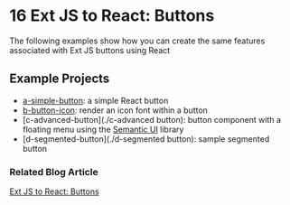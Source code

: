 # 16 Ext JS to React: Buttons

The following examples show how you can create the same features associated with
Ext JS buttons using React

## Example Projects

 - [a-simple-button](./a-simple-button): a simple React button
 - [b-button-icon](./b-button-icon): render an icon font within a button
 - [c-advanced-button](./c-advanced button): button component with a floating
 menu using the [Semantic UI](https://www.npmjs.com/package/semantic-ui-react)
 library
 - [d-segmented-button](./d-segmented button): sample segmented button

### Related Blog Article

[Ext JS to React: Buttons](TBD)


